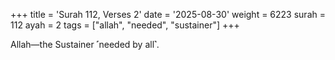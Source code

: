 +++
title = 'Surah 112, Verses 2'
date = '2025-08-30'
weight = 6223
surah = 112
ayah = 2
tags = ["allah", "needed", "sustainer"]
+++

Allah—the Sustainer ˹needed by all˺.